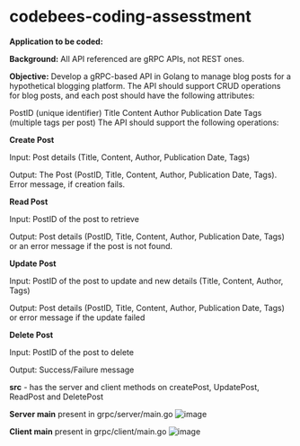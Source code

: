 # codebees-coding-assesstment

**Application to be coded:**



**Background:** All API referenced are gRPC APIs, not REST ones.



**Objective:** Develop a gRPC-based API in Golang to manage blog posts for a hypothetical blogging platform. The API should support CRUD operations for blog posts, and each post should have the following attributes:

PostID (unique identifier)
Title
Content
Author
Publication Date
Tags (multiple tags per post)
The API should support the following operations:



**Create Post**

Input: Post details (Title, Content, Author, Publication Date, Tags)

Output: The Post (PostID, Title, Content, Author, Publication Date, Tags). Error message, if creation fails.



**Read Post**

Input: PostID of the post to retrieve

Output: Post details (PostID, Title, Content, Author, Publication Date, Tags) or an error message if the post is not found.



**Update Post**

Input: PostID of the post to update and new details (Title, Content, Author, Tags)

Output: Post details (PostID, Title, Content, Author, Publication Date, Tags) or error message if the update failed



**Delete Post**

Input: PostID of the post to delete

Output: Success/Failure message



**src** - has the server and client methods on createPost, UpdatePost, ReadPost and DeletePost

**Server main** present in grpc/server/main.go
![image](https://github.com/srikrishna68/codebees-coding-assesstment/assets/23114891/feb1ef12-8d3e-4dd5-8ca0-04b248eaf05b)

**Client main** present in grpc/client/main.go
![image](https://github.com/srikrishna68/codebees-coding-assesstment/assets/23114891/2a2d47dd-11e5-4279-8f5f-5401a4e1254f)

